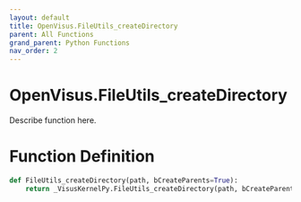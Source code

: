 ```yaml
---
layout: default
title: OpenVisus.FileUtils_createDirectory
parent: All Functions
grand_parent: Python Functions
nav_order: 2
---
```


# OpenVisus.FileUtils_createDirectory

Describe function here.

# Function Definition

```python
def FileUtils_createDirectory(path, bCreateParents=True):
    return _VisusKernelPy.FileUtils_createDirectory(path, bCreateParents)
```